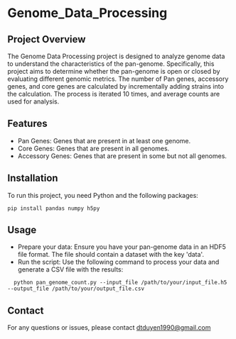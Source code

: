 # Genome_Data_Processing
## Project Overview
The Genome Data Processing project is designed to analyze genome data to understand the characteristics of the pan-genome. Specifically, this project aims to determine whether the pan-genome is open or closed by evaluating different genomic metrics. The number of Pan genes, accessory genes, and core genes are calculated by incrementally adding strains into the calculation. The process is iterated 10 times, and average counts are used for analysis.
## Features
- Pan Genes: Genes that are present in at least one genome.
- Core Genes: Genes that are present in all genomes.
- Accessory Genes: Genes that are present in some but not all genomes.
## Installation
To run this project, you need Python and the following packages:
```
pip install pandas numpy h5py
```
## Usage
- Prepare your data: Ensure you have your pan-genome data in an HDF5 file format. The file should contain a dataset with the key 'data'.
- Run the script: Use the following command to process your data and generate a CSV file with the results:
```
  python pan_genome_count.py --input_file /path/to/your/input_file.h5 --output_file /path/to/your/output_file.csv
```
## Contact
For any questions or issues, please contact dtduyen1990@gmail.com 
